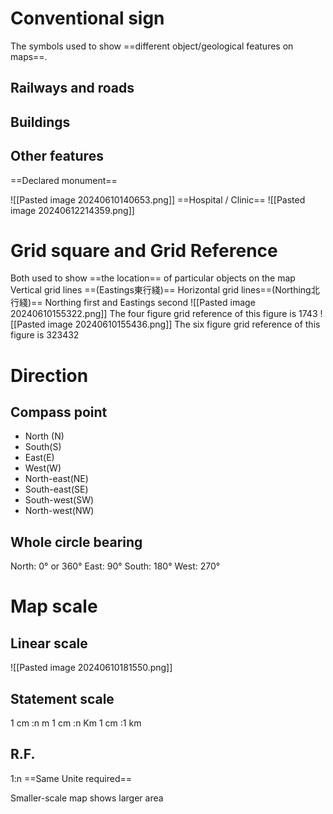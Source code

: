 # Conventional sign
The symbols used to show ==different object/geological features on maps==.
## Railways and roads

## Buildings

## Other  features
==Declared monument==

![[Pasted image 20240610140653.png]]
==Hospital / Clinic==
![[Pasted image 20240612214359.png]]




# Grid square and Grid Reference

Both used to show ==the location== of particular objects on the map
Vertical grid lines ==(Eastings東行綫)==
Horizontal grid lines==(Northing北行綫)==
Northing first and Eastings second
![[Pasted image 20240610155322.png]]
The four figure grid reference of this figure is 1743
![[Pasted image 20240610155436.png]]
The six figure grid reference of this figure is 323432

# Direction
## Compass point
- North (N)
- South(S)
- East(E)
- West(W)
- North-east(NE)
- South-east(SE)
- South-west(SW)
- North-west(NW)
## Whole circle bearing
North: 0° or 360° 
East: 90° 
South: 180° 
West: 270° 


# Map scale
## Linear scale
![[Pasted image 20240610181550.png]]

## Statement scale 
1 cm :n m
1 cm :n Km
1 cm :1 km

## R.F.

1:n
==Same Unite required==


Smaller-scale map shows larger area
